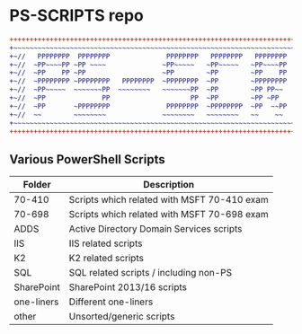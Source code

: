 # PS-SCRIPTS repo

```diff
+++++++++++++++++++++++++++++++++++++++++++++++++++++++++++++++++++++++++++++++++++++++++++++++++++++++++++++++++
+~~~~~~~~~~~~~~~~~~~~~~~~~~~~~~~~~~~~~~~~~~~~~~~~~~~~~~~~~~~~~~~~~~~~~~~~~~~~~~~~~~~~~~~~~~~~~~~~~~~~~~~~~~~~~~~+
+~//   PPPPPPPP  PPPPPPPP              PPPPPPPP   PPPPPPPP   PPPPPPPP   PPPPPPPP   PP   PPPPPPPP   PPPPPPPP  //~+
+~//  ~PP~~~~PP ~PP ~~~~              ~PP~~~~~   ~PP~~~~~   ~PP~~~~PP  ~PP~~~~PP  ~PP  ~~~~PP~~   ~PP~~~~~   //~+
+~//  ~PP    PP ~PP                   ~PP        ~PP        ~PP    PP  ~PP    PP  ~~~     ~PP     ~PP        //~+
+~//  ~PPPPPPPP ~PPPPPPPP   PPPPPPPP  ~PPPPPPPP  ~PP        ~PPPPPPPP  ~PPPPPPPP  ~PP     ~PP     ~PPPPPPPP  //~+
+~//  ~PP~~~~~  ~~~~~~~PP  ~~~~~~~~   ~~~~~~~PP  ~PP        ~PP PP~~   ~PP~~~~~   ~PP     ~PP     ~~~~~~~PP  //~+
+~//  ~PP              PP                    PP  ~PP        ~PP ~PP    ~PP        ~PP     ~PP            PP  //~+
+~//  ~PP       ~PPPPPPPP              PPPPPPPP  ~PPPPPPPP  ~PP  ~~PP  ~PP        ~PP     ~PP     ~PPPPPPPP  //~+
+~//  ~~        ~~~~~~~~              ~~~~~~~~   ~~~~~~~~   ~~    ~~   ~~         ~~      ~~      ~~~~~~~~   //~+
+~~~~~~~~~~~~~~~~~~~~~~~~~~~~~~~~~~~~~~~~~~~~~~~~~~~~~~~~~~~~~~~~~~~~~~~~~~~~~~~~~~~~~~~~~~~~~~~~~~~~~~~~~~~~~~~+
+++++++++++++++++++++++++++++++++++++++++++++++++++++++++++++++++++++++++++++++++++++++++++++++++++++++++++++++++
```

## Various PowerShell Scripts

|Folder| Description
|---|---|
70-410     | Scripts which related with MSFT 70-410 exam
70-698     | Scripts which related with MSFT 70-698 exam
ADDS       | Active Directory Domain Services scripts
IIS        | IIS related scripts
K2         | K2 related scripts
SQL        | SQL related scripts / including non-PS
SharePoint | SharePoint 2013/16 scripts
one-liners | Different one-liners
other      | Unsorted/generic scripts
